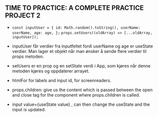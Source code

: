 ## TIME TO PRACTICE: A COMPLETE PRACTICE PROJECT 2

- `const inputUser = {
id: Math.random().toString(),
userName: userName,
age: age,
};`
  `props.setUsers((oldArray) => [...oldArray, inputUser]);`

- inputUser får verdier fra inputfeltet fordi userName og age er useState verdier. Man lager et objekt når man ønsker å sende flere verdier til props metoden.
- setUsers er en prop og en setState verdi i App, som kjøres når denne metoden kjøres og oppdaterer arrayet.

- htmlFor for labels and input id, for screenreaders.
- props.children: give us the content which is passed between the open and close tag for the component where props.children is called.
- input value={useState value} , can then change the useState and the input is updated.
